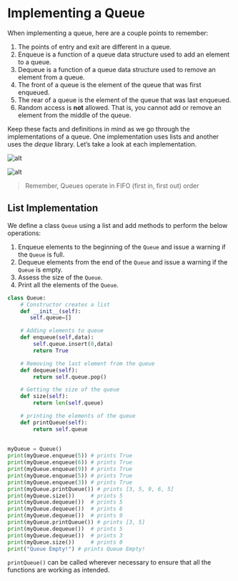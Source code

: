 <!--title={Queue: List Implementation}-->

<!--badges={Algorithms:15}-->

<!--concepts{Queue General, Queue Manipulation}-->

# Implementing a Queue

When implementing a queue, here are a couple points to remember:

1. The points of entry and exit are different in a queue.
2. Enqueue is a function of a queue data structure used to add an element to a queue.
3. Dequeue is a function of a queue data structure used to remove an element from a queue.
4. The front of a queue is the element of the queue that was first enqueued.
5. The rear of a queue is the element of the queue that was last enqueued. 
6. Random access is **not** allowed. That is, you cannot add or remove an element from the middle of the queue.

Keep these facts and definitions in mind as we go through the implementations of a queue. One implementation uses lists and another uses the *deque* library. Let’s take a look at each implementation.

![alt](https://www.tutorialspoint.com/data_structures_algorithms/images/queue_dequeue_diagram.jpg)

![alt](https://www.tutorialspoint.com/data_structures_algorithms/images/queue_enqueue_diagram.jpg)

> Remember, Queues operate in FIFO (first in, first out) order

## List Implementation

We define a class `Queue` using a list and add methods to perform the below operations:

1. Enqueue elements to the beginning of the `Queue` and issue a warning if the `Queue` is full.
2. Dequeue elements from the end of the `Queue` and issue a warning if the `Queue` is empty.
3. Assess the size of the `Queue`.
4. Print all the elements of the `Queue`.

```python
class Queue:
    # Constructor creates a list
    def __init__(self):
       self.queue=[]

    # Adding elements to queue
    def enqueue(self,data):
        self.queue.insert(0,data)
        return True

    # Removing the last element from the queue
    def dequeue(self):
        return self.queue.pop()

    # Getting the size of the queue
    def size(self):
        return len(self.queue)

    # printing the elements of the queue
    def printQueue(self):
        return self.queue
        
 
myQueue = Queue()
print(myQueue.enqueue(5)) # prints True
print(myQueue.enqueue(6)) # prints True
print(myQueue.enqueue(9)) # prints True
print(myQueue.enqueue(5)) # prints True
print(myQueue.enqueue(3)) # prints True
print(myQueue.printQueue()) # prints [3, 5, 9, 6, 5]
print(myQueue.size())     # prints 5
print(myQueue.dequeue())  # prints 5
print(myQueue.dequeue())  # prints 6
print(myQueue.dequeue())  # prints 9
print(myQueue.printQueue()) # prints [3, 5]
print(myQueue.dequeue())  # prints 5
print(myQueue.dequeue())  # prints 3
print(myQueue.size())     # prints 0
print("Queue Empty!") # prints Queue Empty!
```

`printQueue()` can be called wherever necessary to ensure that all the functions are working as intended.